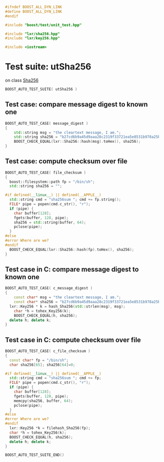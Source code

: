 ```cpp
#ifndef BOOST_ALL_DYN_LINK
#define BOOST_ALL_DYN_LINK
#endif

#include "boost/test/unit_test.hpp"

#include "lxr/sha256.hpp"
#include "lxr/key256.hpp"

#include <iostream>
````

# Test suite: utSha256

on class [Sha256](../src/sha256.hpp.md)

```cpp
BOOST_AUTO_TEST_SUITE( utSha256 )
```
## Test case: compare message digest to known one
```cpp
BOOST_AUTO_TEST_CASE( message_digest )
{
	std::string msg = "the cleartext message, I am.";
	std::string sha256 = "b27cd6b9a45d9aaa28c2319f33721ea5e8531b978a25b9c52993b75d5e90ff96";
	BOOST_CHECK_EQUAL(lxr::Sha256::hash(msg).toHex(), sha256);
}
```

## Test case: compute checksum over file
```cpp
BOOST_AUTO_TEST_CASE( file_checksum )
{
  boost::filesystem::path fp = "/bin/sh";
  std::string sha256 = "";

#if defined(__linux__) || defined(__APPLE__)
  std::string cmd = "sha256sum "; cmd += fp.string();
  FILE* pipe = popen(cmd.c_str(), "r");
  if (pipe) {
    char buffer[128];
    fgets(buffer, 128, pipe);
    sha256 = std::string(buffer, 64);
    pclose(pipe);
  }
#else
#error Where are we?
#endif
  BOOST_CHECK_EQUAL(lxr::Sha256::hash(fp).toHex(), sha256);
}
```

## Test case in C: compare message digest to known one
```cpp
BOOST_AUTO_TEST_CASE( c_message_digest )
{
	const char* msg = "the cleartext message, I am.";
	const char* sha256 = "b27cd6b9a45d9aaa28c2319f33721ea5e8531b978a25b9c52993b75d5e90ff96";
  lxr::Key256 * k = hash_Sha256(std::strlen(msg), msg);
	char *h = tohex_Key256(k);
	BOOST_CHECK_EQUAL(h, sha256);
  delete h; delete k;
}
```

## Test case in C: compute checksum over file
```cpp
BOOST_AUTO_TEST_CASE( c_file_checksum )
{
  const char* fp = "/bin/sh";
  char sha256[65]; sha256[64]=0;

#if defined(__linux__) || defined(__APPLE__)
  std::string cmd = "sha256sum "; cmd += fp;
  FILE* pipe = popen(cmd.c_str(), "r");
  if (pipe) {
    char buffer[128];
    fgets(buffer, 128, pipe);
    memcpy(sha256, buffer, 64);
    pclose(pipe);
  }
#else
#error Where are we?
#endif
  lxr::Key256 *k = filehash_Sha256(fp);
  char *h = tohex_Key256(k);
  BOOST_CHECK_EQUAL(h, sha256);
  delete h; delete k;
}
```

```cpp
BOOST_AUTO_TEST_SUITE_END()
```
